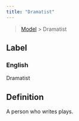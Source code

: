 ```yaml
---
title: "Dramatist"
---
```


> [Model](./../) > Dramatist

## Label

### English
Dramatist


## Definition
A person who writes plays. 


    
